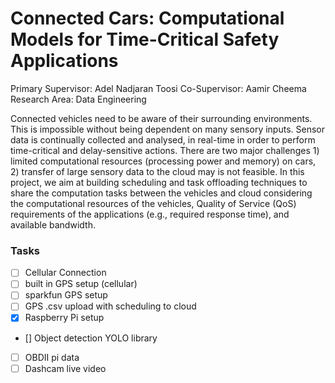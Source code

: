 # Connected Cars: Computational Models for Time-Critical Safety Applications
Primary Supervisor: Adel Nadjaran Toosi
Co-Supervisor: Aamir Cheema
Research Area: Data Engineering

Connected vehicles need to be aware of their surrounding environments. This is impossible without being dependent on many sensory inputs. Sensor data is continually collected and analysed, in real-time in order to perform time-critical and delay-sensitive actions. There are two major challenges 1) limited computational resources (processing power and memory) on cars, 2) transfer of large sensory data to the cloud may is not feasible. In this project, we aim at building scheduling and task offloading techniques to share the computation tasks between the vehicles and cloud considering the computational resources of the vehicles, Quality of Service (QoS) requirements of the applications (e.g., required response time), and available bandwidth.

### Tasks

- [ ] Cellular Connection
- [ ] built in GPS setup (cellular)
- [ ] sparkfun GPS setup 
- [ ] GPS .csv upload with scheduling to cloud
- [x] Raspberry Pi setup
- [] Object detection YOLO library
- [ ] OBDII pi data
- [ ] Dashcam live video
